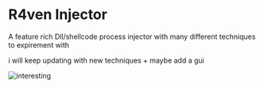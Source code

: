 # R4ven Injector 

A feature rich Dll/shellcode process injector with many different techniques to expirement with 

i will keep updating with new techniques + maybe add a gui 

![interesting](images/screenshot.png)